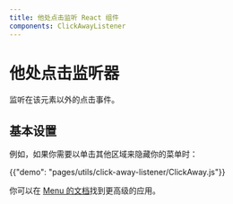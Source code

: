 ```yaml
---
title: 他处点击监听 React 组件
components: ClickAwayListener
---
```


# 他处点击监听器

<p class="description">监听在该元素以外的点击事件。</p>

## 基本设置

例如，如果你需要以单击其他区域来隐藏你的菜单时：

{{"demo": "pages/utils/click-away-listener/ClickAway.js"}}

你可以在 [Menu 的文档](/demos/menus/#menulist-composition)找到更高级的应用。